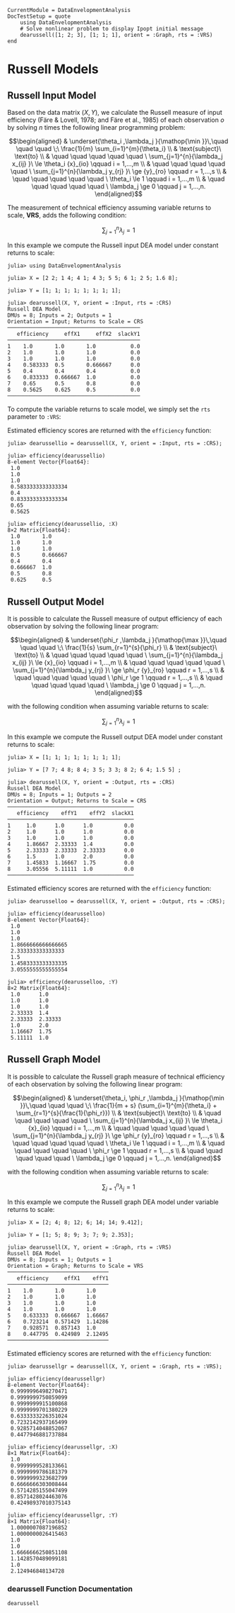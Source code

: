 ```@meta
CurrentModule = DataEnvelopmentAnalysis
DocTestSetup = quote
    using DataEnvelopmentAnalysis
    # Solve nonlinear problem to display Ipopt initial message
    dearussell([1; 2; 3], [1; 1; 1], orient = :Graph, rts = :VRS)
end
```

# Russell Models

## Russell Input Model

Based on the data  matrix $(X,Y)$, we calculate the Russell measure of input efficiency (Färe & Lovell, 1978; and Färe et al., 1985) of each observation *o* by solving $n$ times the following linear programming problem:
```math
\begin{aligned}
  & \underset{\theta_i ,\lambda_j }{\mathop{\min }}\,\quad \quad \quad \;\ \frac{1}{m} \sum_{i=1}^{m}{\theta_i}  \\
  & \text{subject}\ \text{to}  \\
  & \quad \quad \quad \quad \quad \ \sum_{j=1}^{n}{\lambda_j x_{ij} }\ \le \theta_i {x}_{io} \qquad i = 1,...,m  \\
  & \quad \quad \quad \quad \quad \ \sum_{j=1}^{n}{\lambda_j y_{rj} }\ \ge {y}_{ro} \qquad r = 1,...,s \\
  & \quad \quad \quad \quad \quad \ \theta_i \le 1 \qquad i = 1,...,m  \\
  & \quad \quad \quad \quad \quad \ \lambda_j \ge 0 \qquad j = 1,...,n. 
\end{aligned}
```

The measurement of technical efficiency assuming variable returns to scale, **VRS**, adds the following condition:
```math
\sum\nolimits_{j=1}^{n}\lambda_j=1
```

In this example we compute the Russell input DEA model under constant returns to scale:
```jldoctest 1
julia> using DataEnvelopmentAnalysis

julia> X = [2 2; 1 4; 4 1; 4 3; 5 5; 6 1; 2 5; 1.6 8];

julia> Y = [1; 1; 1; 1; 1; 1; 1; 1];

julia> dearussell(X, Y, orient = :Input, rts = :CRS)
Russell DEA Model 
DMUs = 8; Inputs = 2; Outputs = 1
Orientation = Input; Returns to Scale = CRS
──────────────────────────────────────────
   efficiency     effX1     effX2  slackY1
──────────────────────────────────────────
1    1.0       1.0       1.0           0.0
2    1.0       1.0       1.0           0.0
3    1.0       1.0       1.0           0.0
4    0.583333  0.5       0.666667      0.0
5    0.4       0.4       0.4           0.0
6    0.833333  0.666667  1.0           0.0
7    0.65      0.5       0.8           0.0
8    0.5625    0.625     0.5           0.0
──────────────────────────────────────────
```

To compute the variable returns to scale model, we simply set the `rts` parameter to `:VRS`:

Estimated efficiency scores are returned with the `efficiency` function:
```jldoctest 1
julia> dearussellio = dearussell(X, Y, orient = :Input, rts = :CRS);

julia> efficiency(dearussellio)
8-element Vector{Float64}:
 1.0
 1.0
 1.0
 0.5833333333333334
 0.4
 0.8333333333333334
 0.65
 0.5625

julia> efficiency(dearussellio, :X)
8×2 Matrix{Float64}:
 1.0       1.0
 1.0       1.0
 1.0       1.0
 0.5       0.666667
 0.4       0.4
 0.666667  1.0
 0.5       0.8
 0.625     0.5
```

## Russell Output Model

It is possible to calculate the Russell measure of output efficiency of each observation by solving the following linear program:

```math
\begin{aligned}
  & \underset{\phi_r ,\lambda_j }{\mathop{\max }}\,\quad \quad \quad \;\ \frac{1}{s} \sum_{r=1}^{s}{\phi_r}  \\
  & \text{subject}\ \text{to}  \\
  & \quad \quad \quad \quad \quad \ \sum_{j=1}^{n}{\lambda_j x_{ij} }\ \le {x}_{io} \qquad i = 1,...,m  \\
  & \quad \quad \quad \quad \quad \ \sum_{j=1}^{n}{\lambda_j y_{rj} }\ \ge \phi_r {y}_{ro} \qquad r = 1,...,s \\
  & \quad \quad \quad \quad \quad \ \phi_r \ge 1 \qquad r = 1,...,s \\
  & \quad \quad \quad \quad \quad \ \lambda_j \ge 0 \qquad j = 1,...,n. 
\end{aligned}
```

with the following condition when assuming variable returns to scale:
```math
\sum\nolimits_{j=1}^{n}\lambda_j=1
```
In this example we compute the Russell output DEA model under constant returns to scale:
```jldoctest 1
julia> X = [1; 1; 1; 1; 1; 1; 1; 1];

julia> Y = [7 7; 4 8; 8 4; 3 5; 3 3; 8 2; 6 4; 1.5 5] ;

julia> dearussell(X, Y, orient = :Output, rts = :CRS)
Russell DEA Model 
DMUs = 8; Inputs = 1; Outputs = 2
Orientation = Output; Returns to Scale = CRS
────────────────────────────────────────
   efficiency    effY1    effY2  slackX1
────────────────────────────────────────
1     1.0      1.0      1.0          0.0
2     1.0      1.0      1.0          0.0
3     1.0      1.0      1.0          0.0
4     1.86667  2.33333  1.4          0.0
5     2.33333  2.33333  2.33333      0.0
6     1.5      1.0      2.0          0.0
7     1.45833  1.16667  1.75         0.0
8     3.05556  5.11111  1.0          0.0
────────────────────────────────────────
```

Estimated efficiency scores are returned with the `efficiency` function:
```jldoctest 1
julia> dearusselloo = dearussell(X, Y, orient = :Output, rts = :CRS);

julia> efficiency(dearusselloo)
8-element Vector{Float64}:
 1.0
 1.0
 1.0
 1.8666666666666665
 2.333333333333333
 1.5
 1.4583333333333335
 3.0555555555555554

julia> efficiency(dearusselloo, :Y)
8×2 Matrix{Float64}:
 1.0      1.0
 1.0      1.0
 1.0      1.0
 2.33333  1.4
 2.33333  2.33333
 1.0      2.0
 1.16667  1.75
 5.11111  1.0
```

## Russell Graph Model

It is possible to calculate the Russell graph measure of technical efficiency of each observation by solving the following linear program:
```math
\begin{aligned}
  & \underset{\theta_i, \phi_r ,\lambda_j }{\mathop{\min }}\,\quad \quad \quad \;\ \frac{1}{m + s} (\sum_{i=1}^{m}{\theta_i} +  \sum_{r=1}^{s}{\frac{1}{\phi_r}})  \\
  & \text{subject}\ \text{to}  \\
  & \quad \quad \quad \quad \quad \ \sum_{j=1}^{n}{\lambda_j x_{ij} }\ \le \theta_i {x}_{io}  \qquad i = 1,...,m  \\
  & \quad \quad \quad \quad \quad \ \sum_{j=1}^{n}{\lambda_j y_{rj} }\ \ge \phi_r {y}_{ro} \qquad r = 1,...,s \\
  & \quad \quad \quad \quad \quad \ \theta_i \le 1 \qquad i = 1,...,m  \\
  & \quad \quad \quad \quad \quad \ \phi_r \ge 1 \qquad r = 1,...,s \\
  & \quad \quad \quad \quad \quad \ \lambda_j \ge 0 \qquad j = 1,...,n. 
\end{aligned}
```

with the following condition when assuming variable returns to scale:
```math
\sum\nolimits_{j=1}^{n}\lambda_j=1
```
In this example we compute the Russell graph DEA model under variable returns to scale:
```jldoctest 1
julia> X = [2; 4; 8; 12; 6; 14; 14; 9.412];

julia> Y = [1; 5; 8; 9; 3; 7; 9; 2.353];

julia> dearussell(X, Y, orient = :Graph, rts = :VRS)
Russell DEA Model 
DMUs = 8; Inputs = 1; Outputs = 1
Orientation = Graph; Returns to Scale = VRS
────────────────────────────────
   efficiency     effX1    effY1
────────────────────────────────
1    1.0       1.0       1.0
2    1.0       1.0       1.0
3    1.0       1.0       1.0
4    1.0       1.0       1.0
5    0.633333  0.666667  1.66667
6    0.723214  0.571429  1.14286
7    0.928571  0.857143  1.0
8    0.447795  0.424989  2.12495
────────────────────────────────
```

Estimated efficiency scores are returned with the `efficiency` function:
```jldoctest 1
julia> dearussellgr = dearussell(X, Y, orient = :Graph, rts = :VRS);

julia> efficiency(dearussellgr)
8-element Vector{Float64}:
 0.9999996498270471
 0.9999999750859099
 0.9999999915100868
 0.9999999701380229
 0.6333333226351024
 0.7232142937165499
 0.9285714048852067
 0.4477946881737884

julia> efficiency(dearussellgr, :X)
8×1 Matrix{Float64}:
 1.0
 0.9999999528133661
 0.9999999786181379
 0.9999999323682799
 0.6666666303008444
 0.5714285155047499
 0.8571428024463076
 0.42498937010375143

julia> efficiency(dearussellgr, :Y)
8×1 Matrix{Float64}:
 1.0000007087196852
 1.0000000026415463
 1.0
 1.0
 1.6666666250851108
 1.1428570489099181
 1.0
 2.124946848134728
```

### dearussell Function Documentation

```@docs
dearussell
```

